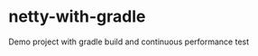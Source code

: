 netty-with-gradle
=================

Demo project with gradle build and continuous performance test 
